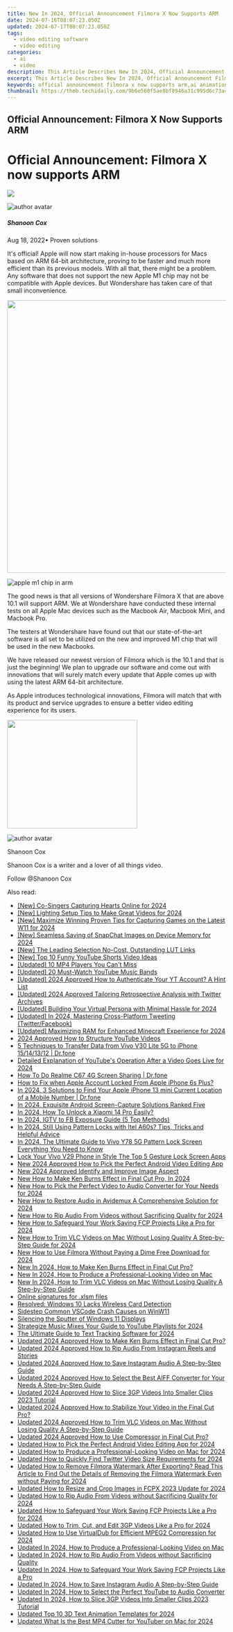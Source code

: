 ```yaml
---
title: New In 2024, Official Announcement Filmora X Now Supports ARM
date: 2024-07-16T08:07:23.050Z
updated: 2024-07-17T08:07:23.050Z
tags: 
  - video editing software
  - video editing
categories: 
  - ai
  - video
description: This Article Describes New In 2024, Official Announcement Filmora X Now Supports ARM
excerpt: This Article Describes New In 2024, Official Announcement Filmora X Now Supports ARM
keywords: official announcement filmora x now supports arm,ai animation official announcement filmora x now supports arm,unlock new possibilities filmora x adds arm support,filmora x takes a leap introducing arm support,ai animation arm support now live upgrade your filmora x experience,arm support arrives filmora x update now live,arm support now live upgrade your filmora x experience
thumbnail: https://thmb.techidaily.com/9b6e560f5ae8bf8946a31c995d6c73a4779b962b2219e90738423fb3fbbee898.jpg
---
```


## Official Announcement: Filmora X Now Supports ARM

# Official Announcement: Filmora X now supports ARM

<!-- affiliate ads begin -->
<a href="https://shop.mondly.com/affiliate.php?ACCOUNT=ATISTUDI&AFFILIATE=108875&PATH=https%3A%2F%2Fwww.mondly.com%3FAFFILIATE%3D108875%26RESOURCE%3D%2BEducational%2B970x90%2B"><img src="https://secure.avangate.com/images/merchant/69c418c33ec2e1a4267fa9bb77fa1428/educational-970x90.gif" border="0"></a>
<!-- affiliate ads end -->
![author avatar](https://images.wondershare.com/filmora/article-images/shannon-cox.jpg)

##### Shanoon Cox

 Aug 18, 2022• Proven solutions

It's official! Apple will now start making in-house processors for Macs based on ARM 64-bit architecture, proving to be faster and much more efficient than its previous models. With all that, there might be a problem. Any software that does not support the new Apple M1 chip may not be compatible with Apple devices. But Wondershare has taken care of that small inconvenience.

<!-- affiliate ads begin -->
<a href="https://thefitville.pxf.io/c/5597632/1526796/15852" target="_top" id="1526796"><img src="//a.impactradius-go.com/display-ad/15852-1526796" border="0" alt="" width="1200" height="628"/></a><img height="0" width="0" src="https://imp.pxf.io/i/5597632/1526796/15852" style="position:absolute;visibility:hidden;" border="0" />
<!-- affiliate ads end -->
![apple m1 chip in arm](https://images.wondershare.com/filmora/Mac-articles/apple-m1-chip-in-arm.jpg)

The good news is that all versions of Wondershare Filmora X that are above 10.1 will support ARM. We at Wondershare have conducted these internal tests on all Apple Mac devices such as the Macbook Air, Macbook Mini, and Macbook Pro.

The testers at Wondershare have found out that our state-of-the-art software is all set to be utilized on the new and improved M1 chip that will be used in the new Macbooks.

We have released our newest version of Filmora which is the 10.1 and that is just the beginning! We plan to upgrade our software and come out with innovations that will surely match every update that Apple comes up with using the latest ARM 64-bit architecture.

As Apple introduces technological innovations, Filmora will match that with its product and service upgrades to ensure a better video editing experience for its users.

<!-- affiliate ads begin -->
<a href="https://printrendy.pxf.io/c/5597632/1453719/17020" target="_top" id="1453719"><img src="//a.impactradius-go.com/display-ad/17020-1453719" border="0" alt="" width="300" height="250"/></a><img height="0" width="0" src="https://imp.pxf.io/i/5597632/1453719/17020" style="position:absolute;visibility:hidden;" border="0" />
<!-- affiliate ads end -->
![author avatar](https://images.wondershare.com/filmora/article-images/shannon-cox.jpg)

Shanoon Cox

Shanoon Cox is a writer and a lover of all things video.

Follow @Shanoon Cox

<span class="atpl-alsoreadstyle">Also read:</span>
<div><ul>
<li><a href="https://tiktok-video-recordings.techidaily.com/new-co-singers-capturing-hearts-online-for-2024/"><u>[New] Co-Singers Capturing Hearts Online for 2024</u></a></li>
<li><a href="https://vp-tips.techidaily.com/new-lighting-setup-tips-to-make-great-videos-for-2024/"><u>[New] Lighting Setup Tips to Make Great Videos for 2024</u></a></li>
<li><a href="https://screen-mirroring-recording.techidaily.com/new-maximize-winning-proven-tips-for-capturing-games-on-the-latest-w11-for-2024/"><u>[New] Maximize Winning  Proven Tips for Capturing Games on the Latest W11 for 2024</u></a></li>
<li><a href="https://snapchat-videos.techidaily.com/new-seamless-saving-of-snapchat-images-on-device-memory-for-2024/"><u>[New] Seamless Saving of SnapChat Images on Device Memory for 2024</u></a></li>
<li><a href="https://some-skills.techidaily.com/new-the-leading-selection-no-cost-outstanding-lut-links/"><u>[New] The Leading Selection  No-Cost, Outstanding LUT Links</u></a></li>
<li><a href="https://facebook-video-share.techidaily.com/new-top-10-funny-youtube-shorts-video-ideas/"><u>[New] Top 10 Funny YouTube Shorts Video Ideas</u></a></li>
<li><a href="https://vp-tips.techidaily.com/updated-10-mp4-players-you-cant-miss/"><u>[Updated] 10 MP4 Players You Can't Miss</u></a></li>
<li><a href="https://youtube-videos.techidaily.com/updated-20-must-watch-youtube-music-bands/"><u>[Updated] 20 Must-Watch YouTube Music Bands</u></a></li>
<li><a href="https://eaxpv-info.techidaily.com/updated-2024-approved-how-to-authenticate-your-yt-account-a-hint-list/"><u>[Updated] 2024 Approved  How to Authenticate Your YT Account? A Hint List</u></a></li>
<li><a href="https://twitter-videos.techidaily.com/updated-2024-approved-tailoring-retrospective-analysis-with-twitter-archives/"><u>[Updated] 2024 Approved  Tailoring Retrospective Analysis with Twitter Archives</u></a></li>
<li><a href="https://vp-tips.techidaily.com/updated-building-your-virtual-persona-with-minimal-hassle-for-2024/"><u>[Updated] Building Your Virtual Persona with Minimal Hassle for 2024</u></a></li>
<li><a href="https://facebook-clips.techidaily.com/updated-in-2024-mastering-cross-platform-tweeting-twitterfacebook/"><u>[Updated] In 2024, Mastering Cross-Platform Tweeting (Twitter/Facebook)</u></a></li>
<li><a href="https://screen-activity-recording.techidaily.com/updated-maximizing-ram-for-enhanced-minecraft-experience-for-2024/"><u>[Updated] Maximizing RAM for Enhanced Minecraft Experience for 2024</u></a></li>
<li><a href="https://youtube-help.techidaily.com/2024-approved-how-to-structure-youtube-videos/"><u>2024 Approved  How to Structure YouTube Videos</u></a></li>
<li><a href="https://blog-min.techidaily.com/5-techniques-to-transfer-data-from-vivo-v30-lite-5g-to-iphone-15141312-drfone-by-drfone-transfer-from-android-transfer-from-android/"><u>5 Techniques to Transfer Data from Vivo V30 Lite 5G to iPhone 15/14/13/12 | Dr.fone</u></a></li>
<li><a href="https://youtube-clips.techidaily.com/detailed-explanation-of-youtubes-operation-after-a-video-goes-live-for-2024/"><u>Detailed Explanation of YouTube's Operation After a Video Goes Live for 2024</u></a></li>
<li><a href="https://screen-mirror.techidaily.com/how-to-do-realme-c67-4g-screen-sharing-drfone-by-drfone-android/"><u>How To Do Realme C67 4G Screen Sharing | Dr.fone</u></a></li>
<li><a href="https://apple-account.techidaily.com/how-to-fix-when-apple-account-locked-from-apple-iphone-6s-plus-by-drfone-ios/"><u>How to Fix when Apple Account Locked From Apple iPhone 6s Plus?</u></a></li>
<li><a href="https://ios-location-track.techidaily.com/in-2024-3-solutions-to-find-your-apple-iphone-13-mini-current-location-of-a-mobile-number-drfone-by-drfone-virtual-ios/"><u>In 2024, 3 Solutions to Find Your Apple iPhone 13 mini Current Location of a Mobile Number | Dr.fone</u></a></li>
<li><a href="https://screen-video-capture.techidaily.com/in-2024-exquisite-android-screen-capture-solutions-ranked-five/"><u>In 2024, Exquisite Android Screen-Capture Solutions Ranked Five</u></a></li>
<li><a href="https://unlock-android.techidaily.com/in-2024-how-to-unlock-a-xiaomi-14-pro-easily-by-drfone-android/"><u>In 2024, How To Unlock a Xiaomi 14 Pro Easily?</u></a></li>
<li><a href="https://instagram-video-files.techidaily.com/in-2024-igtv-to-fb-exposure-guide-5-top-methods/"><u>In 2024, IGTV to FB Exposure Guide (5 Top Methods)</u></a></li>
<li><a href="https://unlock-android.techidaily.com/in-2024-still-using-pattern-locks-with-itel-a60s-tips-tricks-and-helpful-advice-by-drfone-android/"><u>In 2024, Still Using Pattern Locks with Itel A60s? Tips, Tricks and Helpful Advice</u></a></li>
<li><a href="https://android-unlock.techidaily.com/in-2024-the-ultimate-guide-to-vivo-y78-5g-pattern-lock-screen-everything-you-need-to-know-by-drfone-android/"><u>In 2024, The Ultimate Guide to Vivo Y78 5G Pattern Lock Screen Everything You Need to Know</u></a></li>
<li><a href="https://android-unlock.techidaily.com/lock-your-vivo-v29-phone-in-style-the-top-5-gesture-lock-screen-apps-by-drfone-android/"><u>Lock Your Vivo V29 Phone in Style The Top 5 Gesture Lock Screen Apps</u></a></li>
<li><a href="https://video-creation-software.techidaily.com/new-2024-approved-how-to-pick-the-perfect-android-video-editing-app/"><u>New 2024 Approved How to Pick the Perfect Android Video Editing App</u></a></li>
<li><a href="https://video-creation-software.techidaily.com/new-2024-approved-identify-and-improve-image-aspect/"><u>New 2024 Approved Identify and Improve Image Aspect</u></a></li>
<li><a href="https://video-creation-software.techidaily.com/new-how-to-make-ken-burns-effect-in-final-cut-pro-in-2024/"><u>New How to Make Ken Burns Effect in Final Cut Pro, In 2024</u></a></li>
<li><a href="https://video-creation-software.techidaily.com/new-how-to-pick-the-perfect-video-to-audio-converter-for-your-needs-for-2024/"><u>New How to Pick the Perfect Video to Audio Converter for Your Needs for 2024</u></a></li>
<li><a href="https://video-creation-software.techidaily.com/new-how-to-restore-audio-in-avidemux-a-comprehensive-solution-for-2024/"><u>New How to Restore Audio in Avidemux A Comprehensive Solution for 2024</u></a></li>
<li><a href="https://video-creation-software.techidaily.com/new-how-to-rip-audio-from-videos-without-sacrificing-quality-for-2024/"><u>New How to Rip Audio From Videos without Sacrificing Quality for 2024</u></a></li>
<li><a href="https://video-creation-software.techidaily.com/new-how-to-safeguard-your-work-saving-fcp-projects-like-a-pro-for-2024/"><u>New How to Safeguard Your Work Saving FCP Projects Like a Pro for 2024</u></a></li>
<li><a href="https://video-creation-software.techidaily.com/new-how-to-trim-vlc-videos-on-mac-without-losing-quality-a-step-by-step-guide-for-2024/"><u>New How to Trim VLC Videos on Mac Without Losing Quality A Step-by-Step Guide for 2024</u></a></li>
<li><a href="https://video-creation-software.techidaily.com/new-how-to-use-filmora-without-paying-a-dime-free-download-for-2024/"><u>New How to Use Filmora Without Paying a Dime Free Download for 2024</u></a></li>
<li><a href="https://video-creation-software.techidaily.com/new-in-2024-how-to-make-ken-burns-effect-in-final-cut-pro/"><u>New In 2024, How to Make Ken Burns Effect in Final Cut Pro?</u></a></li>
<li><a href="https://video-creation-software.techidaily.com/new-in-2024-how-to-produce-a-professional-looking-video-on-mac/"><u>New In 2024, How to Produce a Professional-Looking Video on Mac</u></a></li>
<li><a href="https://video-creation-software.techidaily.com/new-in-2024-how-to-trim-vlc-videos-on-mac-without-losing-quality-a-step-by-step-guide/"><u>New In 2024, How to Trim VLC Videos on Mac Without Losing Quality A Step-by-Step Guide</u></a></li>
<li><a href="https://review-topics.techidaily.com/online-signatures-for-xlsm-files-by-ldigisigner-sign-a-excel-sign-a-excel/"><u>Online signatures for .xlsm files</u></a></li>
<li><a href="https://network-issues.techidaily.com/resolved-windows-10-lacks-wireless-card-detection/"><u>Resolved: Windows 10 Lacks Wireless Card Detection</u></a></li>
<li><a href="https://win11.techidaily.com/sidestep-common-vscode-crash-causes-on-winw11/"><u>Sidestep Common VSCode Crash Causes on WinW11</u></a></li>
<li><a href="https://network-issues.techidaily.com/silencing-the-sputter-of-windows-11-displays/"><u>Silencing the Sputter of Windows 11 Displays</u></a></li>
<li><a href="https://facebook-record-videos.techidaily.com/strategize-music-mixes-your-guide-to-youtube-playlists-for-2024/"><u>Strategize Music Mixes  Your Guide to YouTube Playlists for 2024</u></a></li>
<li><a href="https://video-creation-software.techidaily.com/the-ultimate-guide-to-text-tracking-software-for-2024/"><u>The Ultimate Guide to Text Tracking Software for 2024</u></a></li>
<li><a href="https://video-creation-software.techidaily.com/updated-2024-approved-how-to-make-ken-burns-effect-in-final-cut-pro/"><u>Updated 2024 Approved How to Make Ken Burns Effect in Final Cut Pro?</u></a></li>
<li><a href="https://video-creation-software.techidaily.com/updated-2024-approved-how-to-rip-audio-from-instagram-reels-and-stories/"><u>Updated 2024 Approved How to Rip Audio From Instagram Reels and Stories</u></a></li>
<li><a href="https://video-creation-software.techidaily.com/updated-2024-approved-how-to-save-instagram-audio-a-step-by-step-guide/"><u>Updated 2024 Approved How to Save Instagram Audio A Step-by-Step Guide</u></a></li>
<li><a href="https://video-creation-software.techidaily.com/updated-2024-approved-how-to-select-the-best-aiff-converter-for-your-needs-a-step-by-step-guide/"><u>Updated 2024 Approved How to Select the Best AIFF Converter for Your Needs A Step-by-Step Guide</u></a></li>
<li><a href="https://video-creation-software.techidaily.com/updated-2024-approved-how-to-slice-3gp-videos-into-smaller-clips-2023-tutorial/"><u>Updated 2024 Approved How to Slice 3GP Videos Into Smaller Clips 2023 Tutorial</u></a></li>
<li><a href="https://video-creation-software.techidaily.com/updated-2024-approved-how-to-stabilize-your-video-in-the-final-cut-pro/"><u>Updated 2024 Approved How to Stabilize Your Video in the Final Cut Pro?</u></a></li>
<li><a href="https://video-creation-software.techidaily.com/updated-2024-approved-how-to-trim-vlc-videos-on-mac-without-losing-quality-a-step-by-step-guide/"><u>Updated 2024 Approved How to Trim VLC Videos on Mac Without Losing Quality A Step-by-Step Guide</u></a></li>
<li><a href="https://video-creation-software.techidaily.com/updated-2024-approved-how-to-use-compressor-in-final-cut-pro/"><u>Updated 2024 Approved How to Use Compressor in Final Cut Pro?</u></a></li>
<li><a href="https://video-creation-software.techidaily.com/updated-how-to-pick-the-perfect-android-video-editing-app-for-2024/"><u>Updated How to Pick the Perfect Android Video Editing App for 2024</u></a></li>
<li><a href="https://video-creation-software.techidaily.com/updated-how-to-produce-a-professional-looking-video-on-mac-for-2024/"><u>Updated How to Produce a Professional-Looking Video on Mac for 2024</u></a></li>
<li><a href="https://video-creation-software.techidaily.com/updated-how-to-quickly-find-twitter-video-size-requirements-for-2024/"><u>Updated How to Quickly Find Twitter Video Size Requirements for 2024</u></a></li>
<li><a href="https://video-creation-software.techidaily.com/updated-how-to-remove-filmora-watermark-after-exporting-read-this-article-to-find-out-the-details-of-removing-the-filmora-watermark-even-without-paying-for-/"><u>Updated How to Remove Filmora Watermark After Exporting? Read This Article to Find Out the Details of Removing the Filmora Watermark Even without Paying for 2024</u></a></li>
<li><a href="https://video-creation-software.techidaily.com/updated-how-to-resize-and-crop-images-in-fcpx-2023-update-for-2024/"><u>Updated How to Resize and Crop Images in FCPX 2023 Update for 2024</u></a></li>
<li><a href="https://video-creation-software.techidaily.com/updated-how-to-rip-audio-from-videos-without-sacrificing-quality-for-2024/"><u>Updated How to Rip Audio From Videos without Sacrificing Quality for 2024</u></a></li>
<li><a href="https://video-creation-software.techidaily.com/updated-how-to-safeguard-your-work-saving-fcp-projects-like-a-pro-for-2024/"><u>Updated How to Safeguard Your Work Saving FCP Projects Like a Pro for 2024</u></a></li>
<li><a href="https://video-creation-software.techidaily.com/updated-how-to-trim-cut-and-edit-3gp-videos-like-a-pro-for-2024/"><u>Updated How to Trim, Cut, and Edit 3GP Videos Like a Pro for 2024</u></a></li>
<li><a href="https://video-creation-software.techidaily.com/updated-how-to-use-virtualdub-for-efficient-mpeg2-compression-for-2024/"><u>Updated How to Use VirtualDub for Efficient MPEG2 Compression for 2024</u></a></li>
<li><a href="https://video-creation-software.techidaily.com/updated-in-2024-how-to-produce-a-professional-looking-video-on-mac/"><u>Updated In 2024, How to Produce a Professional-Looking Video on Mac</u></a></li>
<li><a href="https://video-creation-software.techidaily.com/updated-in-2024-how-to-rip-audio-from-videos-without-sacrificing-quality/"><u>Updated In 2024, How to Rip Audio From Videos without Sacrificing Quality</u></a></li>
<li><a href="https://video-creation-software.techidaily.com/updated-in-2024-how-to-safeguard-your-work-saving-fcp-projects-like-a-pro/"><u>Updated In 2024, How to Safeguard Your Work Saving FCP Projects Like a Pro</u></a></li>
<li><a href="https://video-creation-software.techidaily.com/updated-in-2024-how-to-save-instagram-audio-a-step-by-step-guide/"><u>Updated In 2024, How to Save Instagram Audio A Step-by-Step Guide</u></a></li>
<li><a href="https://video-creation-software.techidaily.com/updated-in-2024-how-to-select-the-perfect-youtube-to-audio-converter/"><u>Updated In 2024, How to Select the Perfect YouTube to Audio Converter</u></a></li>
<li><a href="https://video-creation-software.techidaily.com/updated-in-2024-how-to-slice-3gp-videos-into-smaller-clips-2023-tutorial/"><u>Updated In 2024, How to Slice 3GP Videos Into Smaller Clips 2023 Tutorial</u></a></li>
<li><a href="https://animation-videos.techidaily.com/updated-top-10-3d-text-animation-templates-for-2024/"><u>Updated Top 10 3D Text Animation Templates for 2024</u></a></li>
<li><a href="https://ai-video-editing.techidaily.com/updated-what-is-the-best-mp4-cutter-for-youtuber-on-mac-for-2024/"><u>Updated What Is the Best MP4 Cutter for YouTuber on Mac for 2024</u></a></li>
</ul></div>

<ins class="adsbygoogle"
      style="display:block"
      data-ad-client="ca-pub-7571918770474297"
      data-ad-slot="8358498916"
      data-ad-format="auto"
      data-full-width-responsive="true"></ins>